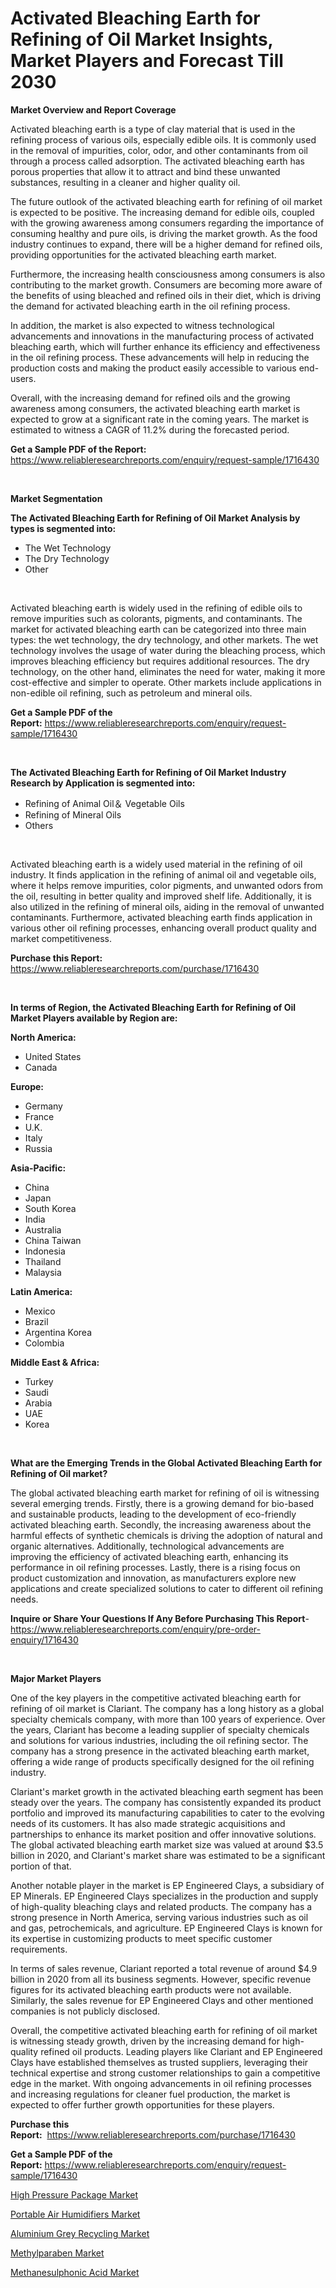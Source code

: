 <p><h1>Activated Bleaching Earth for Refining of Oil Market Insights, Market Players and Forecast Till 2030</h1></p><p><strong>Market Overview and Report Coverage</strong></p>
<p><p>Activated bleaching earth is a type of clay material that is used in the refining process of various oils, especially edible oils. It is commonly used in the removal of impurities, color, odor, and other contaminants from oil through a process called adsorption. The activated bleaching earth has porous properties that allow it to attract and bind these unwanted substances, resulting in a cleaner and higher quality oil.</p><p>The future outlook of the activated bleaching earth for refining of oil market is expected to be positive. The increasing demand for edible oils, coupled with the growing awareness among consumers regarding the importance of consuming healthy and pure oils, is driving the market growth. As the food industry continues to expand, there will be a higher demand for refined oils, providing opportunities for the activated bleaching earth market.</p><p>Furthermore, the increasing health consciousness among consumers is also contributing to the market growth. Consumers are becoming more aware of the benefits of using bleached and refined oils in their diet, which is driving the demand for activated bleaching earth in the oil refining process.</p><p>In addition, the market is also expected to witness technological advancements and innovations in the manufacturing process of activated bleaching earth, which will further enhance its efficiency and effectiveness in the oil refining process. These advancements will help in reducing the production costs and making the product easily accessible to various end-users.</p><p>Overall, with the increasing demand for refined oils and the growing awareness among consumers, the activated bleaching earth market is expected to grow at a significant rate in the coming years. The market is estimated to witness a CAGR of 11.2% during the forecasted period.</p></p>
<p><strong>Get a Sample PDF of the Report:</strong> <a href="https://www.reliableresearchreports.com/enquiry/request-sample/1716430">https://www.reliableresearchreports.com/enquiry/request-sample/1716430</a></p>
<p>&nbsp;</p>
<p><strong>Market Segmentation</strong></p>
<p><strong>The Activated Bleaching Earth for Refining of Oil Market Analysis by types is segmented into:</strong></p>
<p><ul><li>The Wet Technology</li><li>The Dry Technology</li><li>Other</li></ul></p>
<p>&nbsp;</p>
<p><p>Activated bleaching earth is widely used in the refining of edible oils to remove impurities such as colorants, pigments, and contaminants. The market for activated bleaching earth can be categorized into three main types: the wet technology, the dry technology, and other markets. The wet technology involves the usage of water during the bleaching process, which improves bleaching efficiency but requires additional resources. The dry technology, on the other hand, eliminates the need for water, making it more cost-effective and simpler to operate. Other markets include applications in non-edible oil refining, such as petroleum and mineral oils.</p></p>
<p><strong>Get a Sample PDF of the Report:</strong>&nbsp;<a href="https://www.reliableresearchreports.com/enquiry/request-sample/1716430">https://www.reliableresearchreports.com/enquiry/request-sample/1716430</a></p>
<p>&nbsp;</p>
<p><strong>The Activated Bleaching Earth for Refining of Oil Market Industry Research by Application is segmented into:</strong></p>
<p><ul><li>Refining of Animal Oil＆ Vegetable Oils</li><li>Refining of Mineral Oils</li><li>Others</li></ul></p>
<p>&nbsp;</p>
<p><p>Activated bleaching earth is a widely used material in the refining of oil industry. It finds application in the refining of animal oil and vegetable oils, where it helps remove impurities, color pigments, and unwanted odors from the oil, resulting in better quality and improved shelf life. Additionally, it is also utilized in the refining of mineral oils, aiding in the removal of unwanted contaminants. Furthermore, activated bleaching earth finds application in various other oil refining processes, enhancing overall product quality and market competitiveness.</p></p>
<p><strong>Purchase this Report:</strong>&nbsp; <a href="https://www.reliableresearchreports.com/purchase/1716430">https://www.reliableresearchreports.com/purchase/1716430</a></p>
<p>&nbsp;</p>
<p><strong>In terms of Region, the Activated Bleaching Earth for Refining of Oil Market Players available by Region are:</strong></p>
<p>
    <p> <strong> North America: </strong>
        <ul>
            <li>United States</li>
            <li>Canada</li>
        </ul>
        </p> 
    <p> <strong> Europe: </strong>
        <ul>
            <li>Germany</li>
            <li>France</li>
            <li>U.K.</li>
            <li>Italy</li>
            <li>Russia</li>
        </ul>
        </p> 
    <p> <strong> Asia-Pacific: </strong>
        <ul>
            <li>China</li>
            <li>Japan</li>
            <li>South Korea</li>
            <li>India</li>
            <li>Australia</li>
            <li>China Taiwan</li>
            <li>Indonesia</li>
            <li>Thailand</li>
            <li>Malaysia</li>
        </ul>
        </p> 
    <p> <strong> Latin America: </strong>
        <ul>
            <li>Mexico</li>
            <li>Brazil</li>
            <li>Argentina Korea</li>
            <li>Colombia</li>
        </ul>
        </p> 
    <p> <strong> Middle East & Africa: </strong>
        <ul>
            <li>Turkey</li>
            <li>Saudi</li>
            <li>Arabia</li>
            <li>UAE</li>
            <li>Korea</li>
        </ul>
    </p>
    </p>
<p>&nbsp;</p>
<p><strong>What are the Emerging Trends in the Global Activated Bleaching Earth for Refining of Oil market?</strong></p>
<p><p>The global activated bleaching earth market for refining of oil is witnessing several emerging trends. Firstly, there is a growing demand for bio-based and sustainable products, leading to the development of eco-friendly activated bleaching earth. Secondly, the increasing awareness about the harmful effects of synthetic chemicals is driving the adoption of natural and organic alternatives. Additionally, technological advancements are improving the efficiency of activated bleaching earth, enhancing its performance in oil refining processes. Lastly, there is a rising focus on product customization and innovation, as manufacturers explore new applications and create specialized solutions to cater to different oil refining needs.</p></p>
<p><strong>Inquire or Share Your Questions If Any Before Purchasing This Report</strong>- <a href="https://www.reliableresearchreports.com/enquiry/pre-order-enquiry/1716430">https://www.reliableresearchreports.com/enquiry/pre-order-enquiry/1716430</a></p>
<p>&nbsp;</p>
<p><strong>Major Market Players</strong></p>
<p><p>One of the key players in the competitive activated bleaching earth for refining of oil market is Clariant. The company has a long history as a global specialty chemicals company, with more than 100 years of experience. Over the years, Clariant has become a leading supplier of specialty chemicals and solutions for various industries, including the oil refining sector. The company has a strong presence in the activated bleaching earth market, offering a wide range of products specifically designed for the oil refining industry.</p><p>Clariant's market growth in the activated bleaching earth segment has been steady over the years. The company has consistently expanded its product portfolio and improved its manufacturing capabilities to cater to the evolving needs of its customers. It has also made strategic acquisitions and partnerships to enhance its market position and offer innovative solutions. The global activated bleaching earth market size was valued at around $3.5 billion in 2020, and Clariant's market share was estimated to be a significant portion of that.</p><p>Another notable player in the market is EP Engineered Clays, a subsidiary of EP Minerals. EP Engineered Clays specializes in the production and supply of high-quality bleaching clays and related products. The company has a strong presence in North America, serving various industries such as oil and gas, petrochemicals, and agriculture. EP Engineered Clays is known for its expertise in customizing products to meet specific customer requirements.</p><p>In terms of sales revenue, Clariant reported a total revenue of around $4.9 billion in 2020 from all its business segments. However, specific revenue figures for its activated bleaching earth products were not available. Similarly, the sales revenue for EP Engineered Clays and other mentioned companies is not publicly disclosed.</p><p>Overall, the competitive activated bleaching earth for refining of oil market is witnessing steady growth, driven by the increasing demand for high-quality refined oil products. Leading players like Clariant and EP Engineered Clays have established themselves as trusted suppliers, leveraging their technical expertise and strong customer relationships to gain a competitive edge in the market. With ongoing advancements in oil refining processes and increasing regulations for cleaner fuel production, the market is expected to offer further growth opportunities for these players.</p></p>
<p><strong>Purchase this Report:</strong>&nbsp;&nbsp;<a href="https://www.reliableresearchreports.com/purchase/1716430">https://www.reliableresearchreports.com/purchase/1716430</a></p>
<p></p>
<p><strong>Get a Sample PDF of the Report:</strong>&nbsp;<a href="https://www.reliableresearchreports.com/enquiry/request-sample/1716430">https://www.reliableresearchreports.com/enquiry/request-sample/1716430</a></p>
<p><p><a href="https://github.com/lbird53714/Market-Research-Report-List-1/blob/main/high-pressure-package-market.md">High Pressure Package Market</a></p><p><a href="https://github.com/mabutironaldo/Market-Research-Report-List-1/blob/main/portable-air-humidifiers-market.md">Portable Air Humidifiers Market</a></p><p><a href="https://medium.com/@shivay151299/aluminium-grey-recycling-market-size-reveals-the-best-marketing-channels-in-global-industry-8faf421a5880">Aluminium Grey Recycling Market</a></p><p><a href="https://www.linkedin.com/pulse/methylparaben-market-size-share-amp-trends-analysis-report-upoke/">Methylparaben Market</a></p><p><a href="https://www.linkedin.com/pulse/methanesulphonic-acid-market-size-2023-2030-global-industrial-trtge/">Methanesulphonic Acid Market</a></p></p>